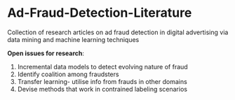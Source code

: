 # Ad-Fraud-Detection-Literature
Collection of research articles on ad fraud detection in digital advertising via data mining and machine learning techniques

**Open issues for research**:
1. Incremental data models to detect evolving nature of fraud
2. Identify coalition among fraudsters                         
3. Transfer learning- utilise info from frauds in other domains
4. Devise methods that work in contrained labeling scenarios
